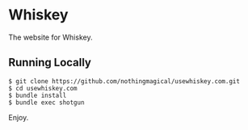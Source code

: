 # Whiskey

The website for Whiskey.

## Running Locally

    $ git clone https://github.com/nothingmagical/usewhiskey.com.git
    $ cd usewhiskey.com
    $ bundle install
    $ bundle exec shotgun

Enjoy.
